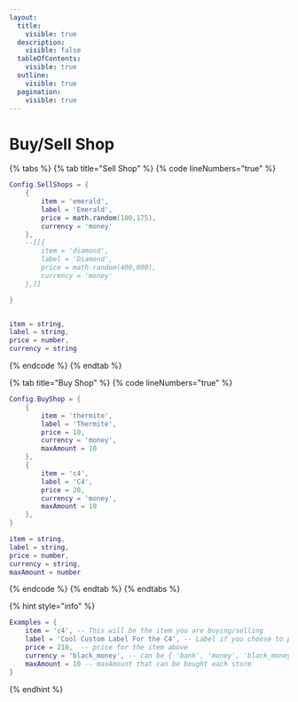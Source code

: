 ```yaml
---
layout:
  title:
    visible: true
  description:
    visible: false
  tableOfContents:
    visible: true
  outline:
    visible: true
  pagination:
    visible: true
---
```


# Buy/Sell Shop

{% tabs %}
{% tab title="Sell Shop" %}
{% code lineNumbers="true" %}
```lua
Config.SellShops = {
    {
        item = 'emerald',
        label = 'Emerald',
        price = math.random(100,175),
        currency = 'money'
    },
    --[[{
        item = 'diamond',
        label = 'Diamond',
        price = math.random(400,800),
        currency = 'money'
    },]]

}


item = string, 
label = string, 
price = number, 
currency = string
```
{% endcode %}
{% endtab %}

{% tab title="Buy Shop" %}
{% code lineNumbers="true" %}
```lua
Config.BuyShop = {
    {
        item = 'thermite',
        label = 'Thermite',
        price = 10,
        currency = 'money',
        maxAmount = 10
    },
    {
        item = 'c4',
        label = 'C4',
        price = 20,
        currency = 'money',
        maxAmount = 10
    },
}

item = string, 
label = string, 
price = number, 
currency = string,
maxAmount = number
```
{% endcode %}
{% endtab %}
{% endtabs %}

{% hint style="info" %}
```lua
Examples = {
    item = 'c4', -- This will be the item you are buying/selling 
    label = 'Cool Custom Label For the C4', -- Label if you choose to put a different name
    price = 210,  -- price for the item above
    currency = 'black_money', -- can be { 'bank', 'money', 'black_money' }
    maxAmount = 10 -- maxAmount that can be bought each storm
}
```
{% endhint %}

